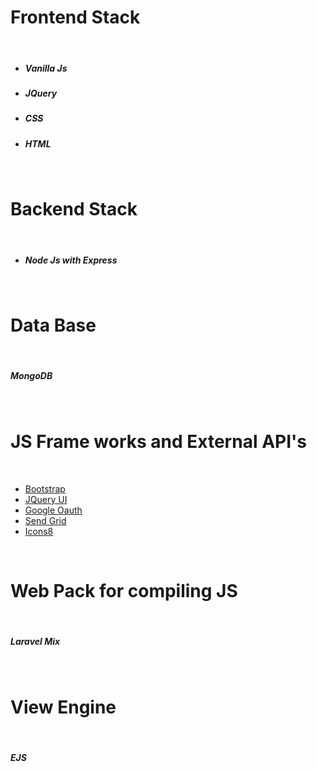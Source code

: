 # Frontend Stack

<br/>
<ul> 
<li><h5>Vanilla Js</h5></li>
<li><h5>JQuery</h5></li>
<li><h5>CSS</h5></li>
<li><h5>HTML</h5></li>
</ul>

<br/>

# Backend Stack

<br/>

<ul> 
<li><h5>Node Js with Express</h5></li>
</ul>

<br/>

# Data Base

<br/>

<h5>MongoDB</h5>
<br/>

# JS Frame works and External API's

<br/>
<ul> 
<li><a href="https://getbootstrap.com/">Bootstrap</a></li>
<li><a href="https://jqueryui.com/">JQuery UI</a></li>
<li><a href="https://console.developers.google.com/">Google Oauth</a></li>
<li><a href="https://sendgrid.com/">Send Grid</a></li>
<li><a href="https://icons8.com/">Icons8</a></li>
</ul>
<br/>

# Web Pack for compiling JS

<br/>

<h5>Laravel Mix</h5>

<br/>

# View Engine

<br/>
<h5>EJS</h5>
<br/>

